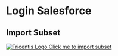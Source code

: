 # Login Salesforce

## Import Subset

<a href="github-windows:https://github.com/bibliothek/awesome-subsets/raw/master/Login%20Salesforce/Login%20Salesforce.tsu">![Tricentis Logo](https://tricentis-com-tricentis.netdna-ssl.com/wp-content/uploads/2016/09/Tricentis-Logo-75px.png) Click me to import subset</a>

